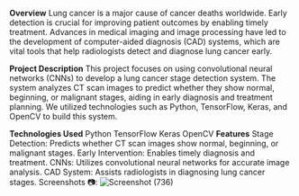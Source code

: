 **Overview**
Lung cancer is a major cause of cancer deaths worldwide. Early detection is crucial for improving patient outcomes by enabling timely treatment. Advances in medical imaging and image processing have led to the development of computer-aided diagnosis (CAD) systems, which are vital tools that help radiologists detect and diagnose lung cancer early.

**Project Description**
This project focuses on using convolutional neural networks (CNNs) to develop a lung cancer stage detection system. The system analyzes CT scan images to predict whether they show normal, beginning, or malignant stages, aiding in early diagnosis and treatment planning. We utilized technologies such as Python, TensorFlow, Keras, and OpenCV to build this system.

**Technologies Used**
Python
TensorFlow
Keras
OpenCV
**Features**
Stage Detection: Predicts whether CT scan images show normal, beginning, or malignant stages.
Early Intervention: Enables timely diagnosis and treatment.
CNNs: Utilizes convolutional neural networks for accurate image analysis.
CAD System: Assists radiologists in diagnosing lung cancer stages.
Screenshots 📷:
![Screenshot (736)](https://github.com/user-attachments/assets/0460db99-39e1-480c-b305-bd9a60f182c2)

